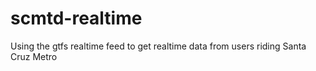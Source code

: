 # scmtd-realtime
Using the gtfs realtime feed to get realtime data from users riding Santa Cruz Metro
